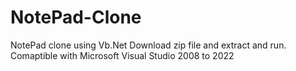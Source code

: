 # NotePad-Clone
NotePad clone using Vb.Net
Download zip file and extract and run.
Comaptible with Microsoft Visual Studio 2008 to 2022
